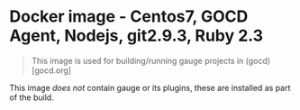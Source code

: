 # Docker image - Centos7, GOCD Agent, Nodejs, git2.9.3, Ruby 2.3

> This image is used for building/running gauge projects in (gocd)[gocd.org]

This image *does not* contain gauge or its plugins, these are installed as part of the build.